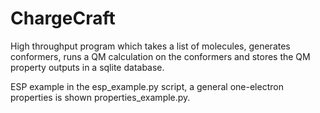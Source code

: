 # ChargeCraft

High throughput program which takes a list of molecules, generates conformers, runs a QM calculation on the conformers and stores the QM property outputs in a sqlite database.


ESP example in the esp_example.py script, a general one-electron properties is shown properties_example.py. 

